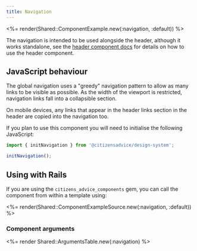 ```yaml
---
title: Navigation
---
```


<%= render(Shared::ComponentExample.new(:navigation, :default)) %>

The navigation is intended to be used alongside the header, although it works standalone, see the [header component docs](/components/header) for details on how to use the header component.

## JavaScript behaviour

The global navigation uses a "greedy" navigation pattern to allow as many links to be visible as possible. As the width of the viewport is restricted, navigation links fall into a collapsible section.

On mobile devices, any links that appear in the header links section in the header are copied into the navigation too.

If you plan to use this component you will need to initialise the following JavaScript:

```js
import { initNavigation } from '@citizensadvice/design-system';

initNavigation();
```

## Using with Rails

If you are using the `citizens_advice_components` gem, you can call the component from within a template using:

<%= render(Shared::ComponentExampleSource.new(:navigation, :default)) %>

### Component arguments

<%= render Shared::ArgumentsTable.new(:navigation) %>
